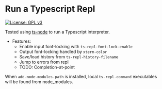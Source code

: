 # Run a Typescript Repl

[![License: GPL v3](https://img.shields.io/badge/License-GPLv3-blue.svg)](https://www.gnu.org/licenses/gpl-3.0)

Tested using [ts-node](https://github.com/TypeStrong/ts-node) to run a
Typescript interpreter.

+ Features:
  + Enable input font-locking with `ts-repl-font-lock-enable`
  + Output font-locking handled by `xterm-color`
  + Save/load history from `ts-repl-history-filename`
  + Jump to errors from repl
  + TODO: Completion-at-point

When `add-node-modules-path` is installed, local `ts-repl-command` executables
will be found from node_modules.
